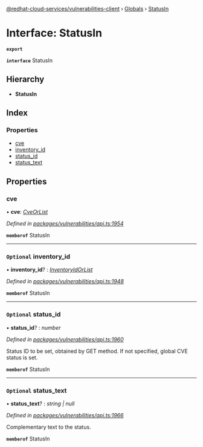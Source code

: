 [@redhat-cloud-services/vulnerabilities-client](../README.md) › [Globals](../globals.md) › [StatusIn](statusin.md)

# Interface: StatusIn

**`export`** 

**`interface`** StatusIn

## Hierarchy

* **StatusIn**

## Index

### Properties

* [cve](statusin.md#cve)
* [inventory_id](statusin.md#optional-inventory_id)
* [status_id](statusin.md#optional-status_id)
* [status_text](statusin.md#optional-status_text)

## Properties

###  cve

• **cve**: *[CveOrList](../globals.md#cveorlist)*

*Defined in [packages/vulnerabilities/api.ts:1954](https://github.com/RedHatInsights/javascript-clients/blob/master/packages/vulnerabilities/api.ts#L1954)*

**`memberof`** StatusIn

___

### `Optional` inventory_id

• **inventory_id**? : *[InventoryIdOrList](../globals.md#inventoryidorlist)*

*Defined in [packages/vulnerabilities/api.ts:1948](https://github.com/RedHatInsights/javascript-clients/blob/master/packages/vulnerabilities/api.ts#L1948)*

**`memberof`** StatusIn

___

### `Optional` status_id

• **status_id**? : *number*

*Defined in [packages/vulnerabilities/api.ts:1960](https://github.com/RedHatInsights/javascript-clients/blob/master/packages/vulnerabilities/api.ts#L1960)*

Status ID to be set, obtained by GET method. If not specified, global CVE status is set.

**`memberof`** StatusIn

___

### `Optional` status_text

• **status_text**? : *string | null*

*Defined in [packages/vulnerabilities/api.ts:1966](https://github.com/RedHatInsights/javascript-clients/blob/master/packages/vulnerabilities/api.ts#L1966)*

Complementary text to the status.

**`memberof`** StatusIn
